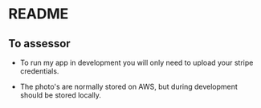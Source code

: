 # README

## To assessor

- To run my app in development you will only need to upload your stripe credentials.

- The photo's are normally stored on AWS, but during development should be stored locally.
